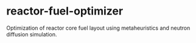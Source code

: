 # reactor-fuel-optimizer
Optimization of reactor core fuel layout using metaheuristics and neutron diffusion simulation.
